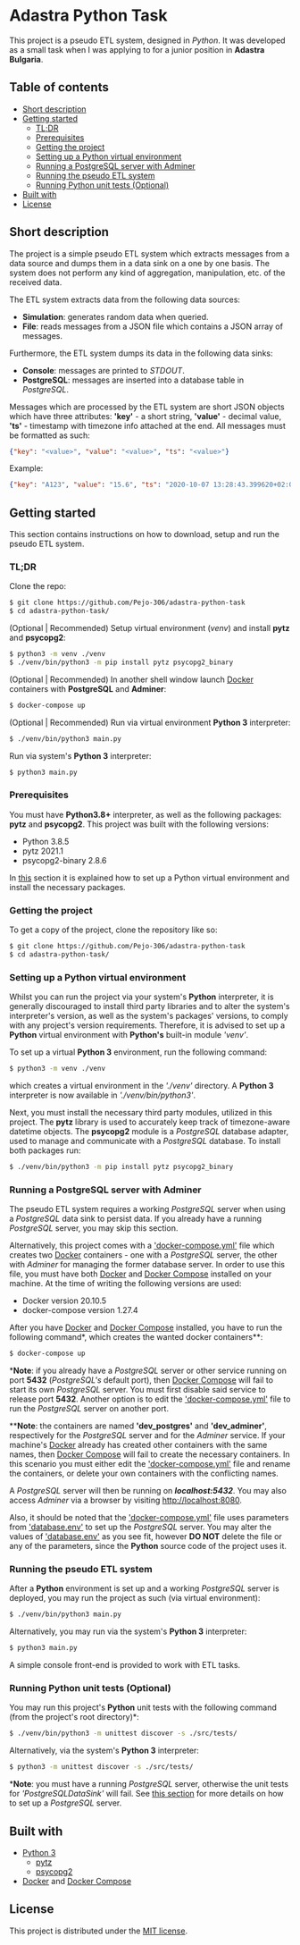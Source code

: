 # Adastra Python Task

This project is a pseudo ETL system, designed in *Python*. It was developed
as a small task when I was applying to for a junior position in **Adastra Bulgaria**.

## Table of contents

* [Short description](#short-description)
* [Getting started](#getting-started)
  - [TL;DR](#tldr)
  - [Prerequisites](#prerequisites)
  - [Getting the project](#getting-the-project)
  - [Setting up a Python virtual environment](#setting-up-a-python-virtual-environment)
  - [Running a PostgreSQL server with Adminer](#running-a-postgresql-server-with-adminer)
  - [Running the pseudo ETL system](#running-the-pseudo-etl-system)
  - [Running Python unit tests (Optional)](#running-python-unit-tests-optional)
* [Built with](#built-with)
* [License](#license)

## Short description

The project is a simple pseudo ETL system which extracts messages from a data source
and dumps them in a data sink on a one by one basis. The system does not perform any
kind of aggregation, manipulation, etc. of the received data.

The ETL system extracts data from the following data sources:
* **Simulation**: generates random data when queried.
* **File**: reads messages from a JSON file which contains a JSON array of messages.

Furthermore, the ETL system dumps its data in the following data sinks:
* **Console**: messages are printed to *STDOUT*.
* **PostgreSQL**: messages are inserted into a database table in *PostgreSQL*.

Messages which are processed by the ETL system are short JSON objects which have
three attributes: **'key'** - a short string, **'value'** - decimal value,
**'ts'** - timestamp with timezone info attached at the end. All messages must be 
formatted as such: 
```JSON
{"key": "<value>", "value": "<value>", "ts": "<value>"}
```
Example:
```JSON
{"key": "A123", "value": "15.6", "ts": "2020-10-07 13:28:43.399620+02:00"}
```

## Getting started

This section contains instructions on how to download, setup and run the pseudo ETL
system.

### TL;DR

Clone the repo:
```bash
$ git clone https://github.com/Pejo-306/adastra-python-task
$ cd adastra-python-task/
```

(Optional | Recommended) Setup virtual environment (*venv*) and install **pytz** and **psycopg2**:
```bash
$ python3 -m venv ./venv
$ ./venv/bin/python3 -m pip install pytz psycopg2_binary
```

(Optional | Recommended) In another shell window launch [Docker](https://www.docker.com/) containers 
with **PostgreSQL** and **Adminer**:
```bash
$ docker-compose up
```

(Optional | Recommended) Run via virtual environment **Python 3** interpreter:
```bash
$ ./venv/bin/python3 main.py
```

Run via system's **Python 3** interpreter:
```bash
$ python3 main.py
```

### Prerequisites

You must have **Python3.8+** interpreter, as well as the following packages: 
**pytz** and **psycopg2**. This project was built with the following versions:

* Python 3.8.5
* pytz 2021.1
* psycopg2-binary 2.8.6

In [this](#setting-up-a-python-virtual-environment) section it is explained how 
to set up a Python virtual environment and install the necessary packages.

### Getting the project

To get a copy of the project, clone the repository like so:
```bash
$ git clone https://github.com/Pejo-306/adastra-python-task
$ cd adastra-python-task/
```

### Setting up a Python virtual environment

Whilst you can run the project via your system's **Python** interpreter, it is
generally discouraged to install third party libraries and to alter the system's
interpreter's version, as well as the system's packages' versions, to comply with
any project's version requirements. Therefore, it is advised to set up a **Python**
virtual environment with **Python's** built-in module *'venv'*.

To set up a virtual **Python 3** environment, run the following command:
```bash
$ python3 -m venv ./venv
```
which creates a virtual environment in the *'./venv'* directory. A **Python 3**
interpreter is now available in *'./venv/bin/python3'*.

Next, you must install the necessary third party modules, utilized in this project.
The **pytz** library is used to accurately keep track of timezone-aware datetime
objects. The **psycopg2** module is a *PostgreSQL* database adapter, used to
manage and communicate with a *PostgreSQL* database. To install both packages run:
```bash
$ ./venv/bin/python3 -m pip install pytz psycopg2_binary
```

### Running a PostgreSQL server with Adminer

The pseudo ETL system requires a working *PostgreSQL* server when using a
*PostgreSQL* data sink to persist data. If you already have a running *PostgreSQL*
server, you may skip this section.

Alternatively, this project comes with a ['docker-compose.yml'](docker-compose.yml)
file which creates two [Docker](https://www.docker.com/) containers - one with a
*PostgreSQL* server, the other with *Adminer* for managing the former database server.
In order to use this file, you must have both [Docker](https://www.docker.com/) and
[Docker Compose](https://github.com/docker/compose) installed on your machine. At the
time of writing the following versions are used:

* Docker version 20.10.5
* docker-compose version 1.27.4

After you have [Docker](https://www.docker.com/) and 
[Docker Compose](https://github.com/docker/compose) installed, you have to run
the following command*, which creates the wanted docker containers**:

```bash
$ docker-compose up
```

*__Note__: if you already have a *PostgreSQL* server or other service running on port
**5432** (*PostgreSQL's* default port), then [Docker Compose](https://github.com/docker/compose) 
will fail to start its own *PostgreSQL* server. You must first disable said service
to release port **5432**. Another option is to edit the ['docker-compose.yml'](docker-compose.yml)
file to run the *PostgreSQL* server on another port.

**__Note__: the containers are named **'dev_postgres'** and **'dev_adminer'**, respectively
for the *PostgreSQL* server and for the *Adminer* service. If your machine's [Docker](https://www.docker.com/)
already has created other containers with the same names, then [Docker Compose](https://github.com/docker/compose)
will fail to create the necessary containers. In this scenario you must either edit
the ['docker-compose.yml'](docker-compose.yml) file and rename the containers, or
delete your own containers with the conflicting names.

A *PostgreSQL* server will then be running on ***localhost:5432***. You may also
access *Adminer* via a browser by visiting [http://localhost:8080](http://localhost:8080).

Also, it should be noted that the ['docker-compose.yml'](docker-compose.yml) file
uses parameters from ['database.env'](database.env) to set up the *PostgreSQL*
server. You may alter the values of ['database.env'](database.env) as you see
fit, however **DO NOT** delete the file or any of the parameters, since the 
**Python** source code of the project uses it.

### Running the pseudo ETL system

After a **Python** environment is set up and a working *PostgreSQL* server is 
deployed, you may run the project as such (via virtual environment):
```bash
$ ./venv/bin/python3 main.py
```

Alternatively, you may run via the system's **Python 3** interpreter:
```bash
$ python3 main.py
```

A simple console front-end is provided to work with ETL tasks.

### Running Python unit tests (Optional)

You may run this project's **Python** unit tests with the following command
(from the project's root directory)*:
```bash
$ ./venv/bin/python3 -m unittest discover -s ./src/tests/
```

Alternatively, via the system's **Python 3** interpreter:
```bash
$ python3 -m unittest discover -s ./src/tests/
```

*__Note__: you must have a running *PostgreSQL* server, otherwise the unit tests for
*'PostgreSQLDataSink'* will fail. See [this section](#running-a-postgresql-server-with-adminer)
for more details on how to set up a *PostgreSQL* server.

## Built with

* [Python 3](https://www.python.org/)
  - [pytz](https://pypi.org/project/pytz/)
  - [psycopg2](https://pypi.org/project/psycopg2/)
* [Docker](https://www.docker.com/) and [Docker Compose](https://github.com/docker/compose)

## License

This project is distributed under the [MIT license](LICENSE).
